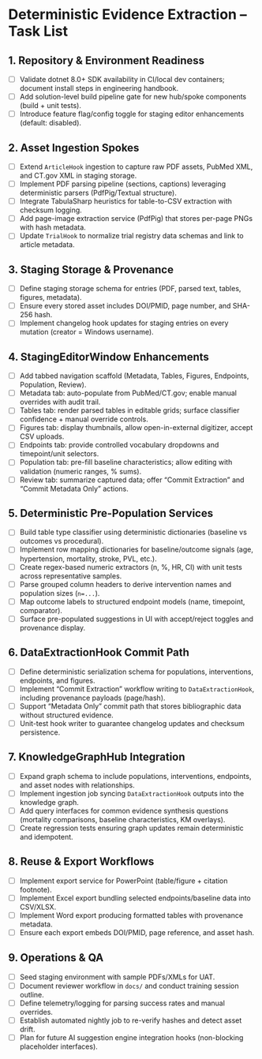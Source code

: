 # Deterministic Evidence Extraction – Task List

## 1. Repository & Environment Readiness
- [ ] Validate dotnet 8.0+ SDK availability in CI/local dev containers; document install steps in engineering handbook.
- [ ] Add solution-level build pipeline gate for new hub/spoke components (build + unit tests).
- [ ] Introduce feature flag/config toggle for staging editor enhancements (default: disabled).

## 2. Asset Ingestion Spokes
- [ ] Extend `ArticleHook` ingestion to capture raw PDF assets, PubMed XML, and CT.gov XML in staging storage.
- [ ] Implement PDF parsing pipeline (sections, captions) leveraging deterministic parsers (PdfPig/Textual structure).
- [ ] Integrate TabulaSharp heuristics for table-to-CSV extraction with checksum logging.
- [ ] Add page-image extraction service (PdfPig) that stores per-page PNGs with hash metadata.
- [ ] Update `TrialHook` to normalize trial registry data schemas and link to article metadata.

## 3. Staging Storage & Provenance
- [ ] Define staging storage schema for entries (PDF, parsed text, tables, figures, metadata).
- [ ] Ensure every stored asset includes DOI/PMID, page number, and SHA-256 hash.
- [ ] Implement changelog hook updates for staging entries on every mutation (creator = Windows username).

## 4. StagingEditorWindow Enhancements
- [ ] Add tabbed navigation scaffold (Metadata, Tables, Figures, Endpoints, Population, Review).
- [ ] Metadata tab: auto-populate from PubMed/CT.gov; enable manual overrides with audit trail.
- [ ] Tables tab: render parsed tables in editable grids; surface classifier confidence + manual override controls.
- [ ] Figures tab: display thumbnails, allow open-in-external digitizer, accept CSV uploads.
- [ ] Endpoints tab: provide controlled vocabulary dropdowns and timepoint/unit selectors.
- [ ] Population tab: pre-fill baseline characteristics; allow editing with validation (numeric ranges, % sums).
- [ ] Review tab: summarize captured data; offer “Commit Extraction” and “Commit Metadata Only” actions.

## 5. Deterministic Pre-Population Services
- [ ] Build table type classifier using deterministic dictionaries (baseline vs outcomes vs procedural).
- [ ] Implement row mapping dictionaries for baseline/outcome signals (age, hypertension, mortality, stroke, PVL, etc.).
- [ ] Create regex-based numeric extractors (n, %, HR, CI) with unit tests across representative samples.
- [ ] Parse grouped column headers to derive intervention names and population sizes (`n=...`).
- [ ] Map outcome labels to structured endpoint models (name, timepoint, comparator).
- [ ] Surface pre-populated suggestions in UI with accept/reject toggles and provenance display.

## 6. DataExtractionHook Commit Path
- [ ] Define deterministic serialization schema for populations, interventions, endpoints, and figures.
- [ ] Implement “Commit Extraction” workflow writing to `DataExtractionHook`, including provenance payloads (page/hash).
- [ ] Support “Metadata Only” commit path that stores bibliographic data without structured evidence.
- [ ] Unit-test hook writer to guarantee changelog updates and checksum persistence.

## 7. KnowledgeGraphHub Integration
- [ ] Expand graph schema to include populations, interventions, endpoints, and asset nodes with relationships.
- [ ] Implement ingestion job syncing `DataExtractionHook` outputs into the knowledge graph.
- [ ] Add query interfaces for common evidence synthesis questions (mortality comparisons, baseline characteristics, KM overlays).
- [ ] Create regression tests ensuring graph updates remain deterministic and idempotent.

## 8. Reuse & Export Workflows
- [ ] Implement export service for PowerPoint (table/figure + citation footnote).
- [ ] Implement Excel export bundling selected endpoints/baseline data into CSV/XLSX.
- [ ] Implement Word export producing formatted tables with provenance metadata.
- [ ] Ensure each export embeds DOI/PMID, page reference, and asset hash.

## 9. Operations & QA
- [ ] Seed staging environment with sample PDFs/XMLs for UAT.
- [ ] Document reviewer workflow in `docs/` and conduct training session outline.
- [ ] Define telemetry/logging for parsing success rates and manual overrides.
- [ ] Establish automated nightly job to re-verify hashes and detect asset drift.
- [ ] Plan for future AI suggestion engine integration hooks (non-blocking placeholder interfaces).
